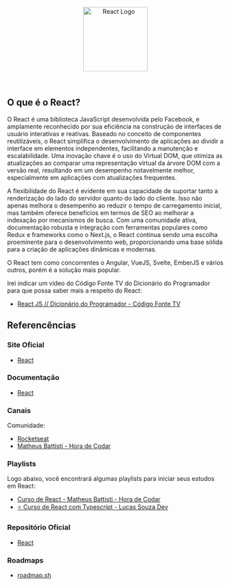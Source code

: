 <p align="center">
    <image src="../../logos/react-logo.png" height="150px" alt="React Logo" />
</p>

</br>

## O que é o React?

O React é uma biblioteca JavaScript desenvolvida pelo Facebook, e amplamente reconhecido por sua eficiência na construção de interfaces de usuário interativas e reativas. Baseado no conceito de componentes reutilizáveis, o React simplifica o desenvolvimento de aplicações ao dividir a interface em elementos independentes, facilitando a manutenção e escalabilidade. Uma inovação chave é o uso do Virtual DOM, que otimiza as atualizações ao comparar uma representação virtual da árvore DOM com a versão real, resultando em um desempenho notavelmente melhor, especialmente em aplicações com atualizações frequentes.

A flexibilidade do React é evidente em sua capacidade de suportar tanto a renderização do lado do servidor quanto do lado do cliente. Isso não apenas melhora o desempenho ao reduzir o tempo de carregamento inicial, mas também oferece benefícios em termos de SEO ao melhorar a indexação por mecanismos de busca. Com uma comunidade ativa, documentação robusta e integração com ferramentas populares como Redux e frameworks como o Next.js, o React continua sendo uma escolha proeminente para o desenvolvimento web, proporcionando uma base sólida para a criação de aplicações dinâmicas e modernas.

O React tem como concorrentes o Angular, VueJS, Svelte, EmberJS e vários outros, porém é a solução mais popular.

Irei indicar um vídeo do Código Fonte TV do Dicionário do Programador para que possa saber mais a respeito do React:

- [React JS // Dicionário do Programador - Código Fonte TV](https://youtu.be/NhUr8cwDiiM?si=VUqN-L5VfcR9ygb9/)

## Referencências

### Site Oficial

- [React](https://react.dev/)

### Documentação

- [React](https://react.dev/reference/react/)

### Canais

Comunidade:
- [Rocketseat](https://www.youtube.com/@rocketseat/)
- [Matheus Battisti - Hora de Codar](https://www.youtube.com/@MatheusBattisti/)

### Playlists

Logo abaixo, você encontrará algumas playlists para iniciar seus estudos em React:

- [Curso de React - Matheus Battisti - Hora de Codar](https://www.youtube.com/watch?v=FXqX7oof0I4&list=PLnDvRpP8BneyVA0SZ2okm-QBojomniQVO/)
- [⭐️ Curso de React com Typescript - Lucas Souza Dev](https://www.youtube.com/watch?v=1bEbBkWc4-I&list=PL29TaWXah3iZktD5o1IHbc7JDqG_80iOm/)

### Repositório Oficial

- [React](https://github.com/facebook/react/)

### Roadmaps

- [roadmap.sh](https://roadmap.sh/react/)
